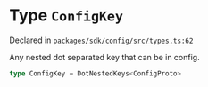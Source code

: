 # Type `ConfigKey`
Declared in [`packages/sdk/config/src/types.ts:62`](https://github.com/dxos/protocols/blob/main/packages/sdk/config/src/types.ts#L62)


Any nested dot separated key that can be in config.

```ts
type ConfigKey = DotNestedKeys<ConfigProto>
```